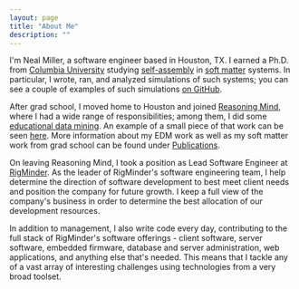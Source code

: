 ```yaml
---
layout: page 
title: "About Me"
description: ""
---
```

I'm Neal Miller, a software engineer based in Houston, TX.  I earned a Ph.D. from [Columbia University](http://columbia.edu) studying [self-assembly](http://en.wikipedia.org/wiki/Self-assembly) in [soft matter](http://en.wikipedia.org/wiki/Soft_matter) systems. In particular, I wrote, ran, and analyzed simulations of such systems; you can see a couple of examples of such simulations [on GitHub](https://github.com/wlmiller/GradSchool).

After grad school, I moved home to Houston and joined [Reasoning Mind](http://reasoningmind.org), where I had a wide range of responsibilities; among them, I did some [educational data mining](http://en.wikipedia.org/wiki/Educational_data_mining).  An example of a small piece of that work can be seen [here](https://github.com/wlmiller/BKTSimulatedAnnealing).  More information about my EDM work as well as my soft matter work from grad school can be found under [Publications](publications.html).

On leaving Reasoning Mind, I took a position as Lead Software Engineer at [RigMinder](http://rigminder.com).  As the leader of RigMinder's software engineering team, I help determine the direction of software development to best meet client needs and position the company for future growth.  I keep a full view of the company's business in order to determine the best allocation of our development resources.

In addition to management, I also write code every day, contributing to the full stack of RigMinder's software offerings - client software, server software, embedded firmware, database and server administration, web applications, and anything else that's needed.  This means that I tackle any of a vast array of interesting challenges using technologies from a very broad toolset.
